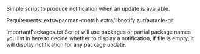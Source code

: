 Simple script to produce notification when an update is available.

Requirements:
extra/pacman-contrib
extra/libnotify
aur/auracle-git

ImportantPackages.txt
Script will use packages or partial package names you list in here to decide whether to display a notification, if file is empty, it will display notification for any package update.
